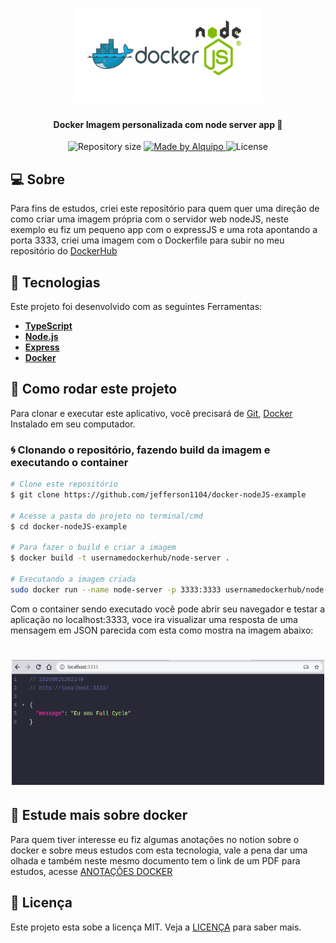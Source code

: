 <h1 align="center">
    <img alt="docker-nodeJS" title="#docker-nodeJS" width=300 height=150 src="assets/nodeDocker.png"/>
</h1>

<h4 align="center"> 
	Docker Imagem personalizada com node server app 🐳
</h4>

<p align="center">
  <img alt="Repository size" src="https://img.shields.io/github/repo-size/jefferson1104/docker-nodeJS-example">
	
  <a href="https://www.linkedin.com/in/jeffersonsjunior/">
    <img alt="Made by Alquipo" src="https://img.shields.io/badge/made%20by-jefferson1104-blue">
  </a>

  <img alt="License" src="https://img.shields.io/badge/license-MIT-brightgreen?color=blue">
</p>


## 💻 Sobre
Para fins de estudos, criei este repositório para quem quer uma direção de como criar uma imagem própria com o servidor web nodeJS, neste exemplo eu fiz um pequeno app com o expressJS e uma rota apontando a porta 3333, criei uma imagem com o Dockerfile para subir no meu repositório do <a href="https://hub.docker.com/r/jsoares1104/node-server-app">DockerHub</a>


## :hammer: Tecnologias

Este projeto foi desenvolvido com as seguintes Ferramentas:

- **[TypeScript](https://www.typescriptlang.org/)**
- **[Node.js](https://nodejs.org/en/)**
- **[Express](https://expressjs.com/)**
- **[Docker](https://www.docker.com/)**

## 🚀 Como rodar este projeto

Para clonar e executar este aplicativo, você precisará de [Git](https://git-scm.com), [Docker](https://www.docker.com/) Instalado em seu computador.


### :cyclone: Clonando o repositório, fazendo build da imagem e executando o container

```bash
# Clone este repositório
$ git clone https://github.com/jefferson1104/docker-nodeJS-example

# Acesse a pasta do projeto no terminal/cmd
$ cd docker-nodeJS-example

# Para fazer o build e criar a imagem
$ docker build -t usernamedockerhub/node-server . 

# Executando a imagem criada 
sudo docker run --name node-server -p 3333:3333 usernamedockerhub/node-server

```

Com o container sendo executado você pode abrir seu navegador e testar a aplicação no localhost:3333, voce ira visualizar uma resposta de uma mensagem em JSON parecida com esta como mostra na imagem abaixo:

<h1 align="center">
    <img alt="app-example" title="#app-example" width=500 height=200 src="assets/app-example.png"/>
</h1>



## :whale2: Estude mais sobre docker
Para quem tiver interesse eu fiz algumas anotações no notion sobre o docker e sobre meus estudos com esta tecnologia, vale a pena dar uma olhada e também neste mesmo documento tem o link de um PDF para estudos, acesse <a href="https://www.notion.so/Exemplo-criando-uma-imagem-pessoal-1a2b919e8db54d489bf079f7966564d8"> ANOTAÇÕES DOCKER </a>


## :memo: Licença

Este projeto esta sobe a licença MIT. Veja a [LICENÇA](https://opensource.org/licenses/MIT) para saber mais.

